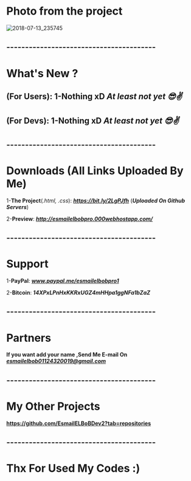 # Photo from the project
![2018-07-13_235745](https://user-images.githubusercontent.com/28893833/42715746-92e2694e-86f8-11e8-88dd-2779cc21292e.png)
## ----------------------------------------
# What's New ?

## (For Users): 1-**Nothing xD** *At least not yet 😎✌️*

## (For Devs): 1-**Nothing xD** *At least not yet 😎✌️*
## ----------------------------------------
# Downloads (All Links Uploaded By Me)

1-**The Project**(*.html, .css*): ***https://bit.ly/2LgPJfh*** (***Uploaded On Github Servers***)

2-**Preview**:  ***http://esmailelbobpro.000webhostapp.com/***
## ----------------------------------------
# Support

1-**PayPal**: ***www.paypal.me/esmailelbobpro1***

2-**Bitcoin**: ***14XPxLPnHxKKRxUGZ4mHHpa1ggNFa1bZaZ***

## ----------------------------------------
# Partners

**If you want add your name ,Send Me E-mail On**  ***esmailelbob01124320019@gmail.com***
## ----------------------------------------

# My Other Projects

**https://github.com/EsmailELBoBDev2?tab=repositories**
## ----------------------------------------

# Thx For Used My Codes :)
